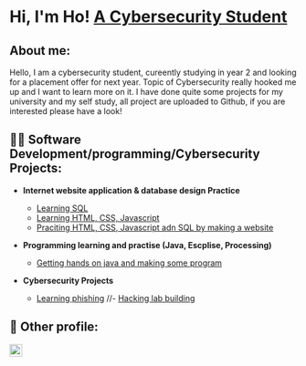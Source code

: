 <h1>Hi, I'm Ho! <a href="https://www.linkedin.com/in/siu-ho-yin-56030126a/"> A Cybersecurity Student</a></h1>

<h2>About me:</h2>
Hello, I am a cybersecurity student, cureently studying in year 2 and looking for a placement offer for next year.
Topic of Cybersecurity really hooked me up and I want to learn more on it.
I have done quite some projects for my university and my self study, all project are uploaded to Github, if you are interested please have a look!

<h2>👨‍💻 Software Development/programming/Cybersecurity Projects:</h2>

- <b>Internet website application & database design Practice</b>
  - [Learning SQL](https://github.com/Shecklock/SQL_first_try)
  - [Learning HTML, CSS, Javascript](https://github.com/Shecklock/First_time_getting_hands_on_html-CSS)
  - [Praciting HTML, CSS, Javascript adn SQL by making a website](https://github.com/Shecklock/Basic_online_projects_management_system)
    
- <b>Programming learning and practise (Java, Escplise, Processing)</b>
  - [Getting hands on java and making some program](https://github.com/Shecklock/Programming_summary)

- <b>Cybersecurity Projects</b>
  - [Learning phishing](https://github.com/Shecklock/Phishing_with_beef)
  //- [Hacking lab building](https://github.com/Shecklock/HACKING_LAB)
    
<h2> 🤳 Other profile:</h2>

[<img align="left" alt="JoshMadakor | LinkedIn" width="22px" src="https://cdn.jsdelivr.net/npm/simple-icons@v3/icons/linkedin.svg" />][linkedin]

[linkedin]: https://www.linkedin.com/in/siu-ho-yin-56030126a/
